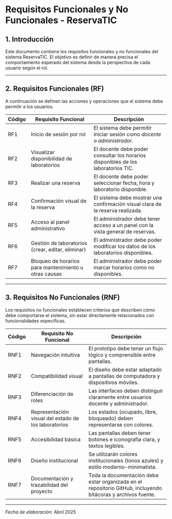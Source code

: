 # Requisitos Funcionales y No Funcionales - ReservaTIC

## 1. Introducción

Este documento contiene los requisitos funcionales y no funcionales del sistema ReservaTIC. El objetivo es definir de manera precisa el comportamiento esperado del sistema desde la perspectiva de cada usuario según el rol.

---

## 2. Requisitos Funcionales (RF)

 A continuación se definen las acciones y operaciones que el sistema debe permitir a los usuarios. 

| Código | Requisito Funcional                                 | Descripción                                                                 |
|--------|------------------------------------------------------|-----------------------------------------------------------------------------|
| RF1    | Inicio de sesión por rol                             | El sistema debe permitir iniciar sesión como *docente* o *administrador*. |
| RF2    | Visualizar disponibilidad de laboratorios            | El docente debe poder consultar los horarios disponibles de los laboratorios TIC. |
| RF3    | Realizar una reserva                                 | El docente debe poder seleccionar fecha, hora y laboratorio disponible.     |
| RF4    | Confirmación visual de la reserva                    | El sistema debe mostrar una confirmación visual clara de la reserva realizada. |
| RF5    | Acceso al panel administrativo                       | El administrador debe tener acceso a un panel con la vista general de reservas. |
| RF6    | Gestión de laboratorios (crear, editar, eliminar)    | El administrador debe poder modificar los datos de los laboratorios disponibles. |
| RF7    | Bloqueo de horarios para mantenimiento u otras causas| El administrador debe poder marcar horarios como no disponibles.            |

---

## 3. Requisitos No Funcionales (RNF)

Los requisitos no funcionales establecen criterios que describen cómo debe comportarse el sistema, sin estar directamente relacionados con funcionalidades específicas.

| Código | Requisito No Funcional                             | Descripción                                                                 |
|--------|-----------------------------------------------------|-----------------------------------------------------------------------------|
| RNF1   | Navegación intuitiva                                | El prototipo debe tener un flujo lógico y comprensible entre pantallas.     |
| RNF2   | Compatibilidad visual                               | El diseño debe estar adaptado a pantallas de computadora y dispositivos móviles. |
| RNF3   | Diferenciación de roles                             | Las interfaces deben distinguir claramente entre usuarios docente y administrador. |
| RNF4   | Representación visual del estado de los laboratorios| Los estados (ocupado, libre, bloqueado) deben representarse con colores. |
| RNF5   | Accesibilidad básica                                | Las pantallas deben tener botones e iconografía clara, y textos legibles.   |
| RNF6   | Diseño institucional                                 | Se utilizarán colores institucionales (tonos azules) y estilo moderno-minimalista. |
| RNF7   | Documentación y trazabilidad del proyecto           | Toda la documentación debe estar organizada en el repositorio GitHub, incluyendo bitácoras y archivos fuente. |

---


*Fecha de elaboración:* Abril 2025
